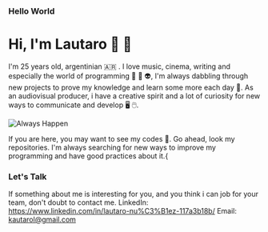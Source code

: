 ### Hello World ###

# Hi, I'm Lautaro 👋 🖖 #

I'm 25 years old, argentinian 🇦🇷 . I love music, cinema, writing and especially the world of programming 👾 🤖 👽, I'm always dabbling through new projects to prove my knowledge and learn some more each day 💪. As an audiovisual producer, i have a creative spirit and a lot of curiosity for new ways to communicate and develop 🖥️ 🖱️.

![Always Happen](https://i.pinimg.com/564x/a8/f8/93/a8f893a5f40158f54eaf4ddb1b2feb2b.jpg)

If you are here, you may want to see my codes 👀. Go ahead, look my repositories. I'm always searching for new ways to improve my programming and have good practices about it.{

### Let's Talk ###
If something about me is interesting for you, and you think i can job for your team, don't doubt to contact me. 
LinkedIn: https://www.linkedin.com/in/lautaro-nu%C3%B1ez-117a3b18b/
Email: kautarol@gmail.com


<!--
**lautar007/lautar007** is a ✨ _special_ ✨ repository because its `README.md` (this file) appears on your GitHub profile.

Here are some ideas to get you started:

- 🔭 I’m currently working on ...
- 🌱 I’m currently learning ...
- 👯 I’m looking to collaborate on ...
- 🤔 I’m looking for help with ...
- 💬 Ask me about ...
- 📫 How to reach me: ...
- 😄 Pronouns: ...
- ⚡ Fun fact: ...
-->


